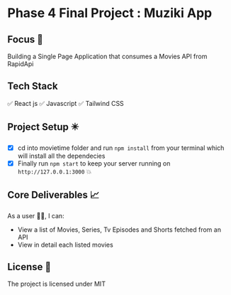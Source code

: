 # Phase 4 Final Project : Muziki App

## Focus 🎯
Building a Single Page Application that consumes a Movies API from RapidApi

## Tech Stack
✅ React js 
✅ Javascript
✅ Tailwind CSS

## Project Setup ✴️
- [x] cd into movietime folder and run `npm install` from your terminal which will install all the dependecies
- [x] Finally run `npm start` to keep your server running on `http://127.0.0.1:3000` :boom:

## Core Deliverables 📈

As a user 👨‍💻, I can:

- View a list of Movies, Series, Tv Episodes and Shorts  fetched  from an API
- View in detail each listed movies

## License 📄

The project is licensed under MIT